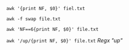 `awk '{print NF, $0}' fiel.txt`

`awk -f swap file.txt`

`awk 'NF==6{print NF, $0}' file.txt`

`awk '/up/{print NF, $0}' file.txt` *Regx "up"*
